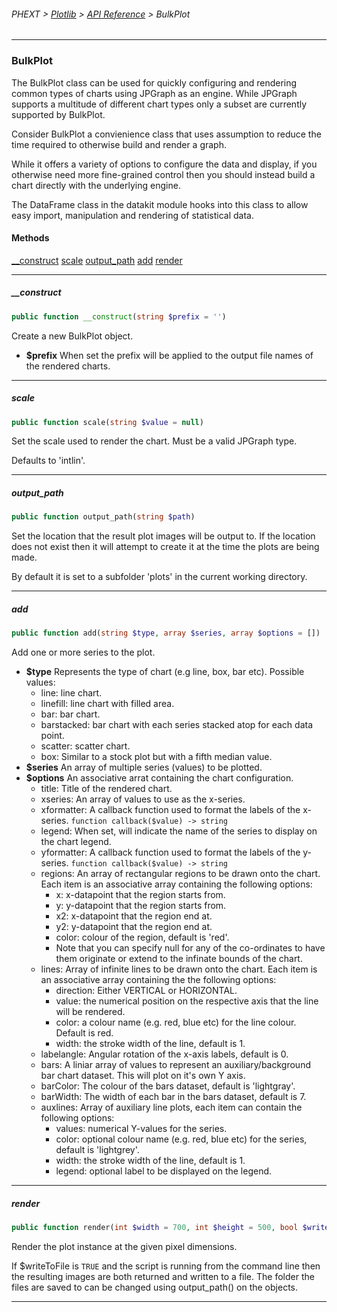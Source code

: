 ###### PHEXT > [Plotlib](../README.md) > [API Reference](index.md) > BulkPlot
------
### BulkPlot
The BulkPlot class can be used for quickly configuring and rendering common types of charts using JPGraph as an engine. While JPGraph supports a multitude of different chart types only a subset are currently supported by BulkPlot.

Consider BulkPlot a convienience class that uses assumption to reduce the time required to otherwise build and render a graph.

While it offers a variety of options to configure the data and display, if you otherwise need more fine-grained control then you should instead build a chart directly with the underlying engine.

The DataFrame class in the datakit module hooks into this class to allow easy import, manipulation and rendering of statistical data.
#### Methods
[__construct](#__construct)
[scale](#scale)
[output_path](#output_path)
[add](#add)
[render](#render)

------
##### __construct
```php
public function __construct(string $prefix = '') 
```
Create a new BulkPlot object.

- **$prefix** When set the prefix will be applied to the output file names of the rendered charts.


------
##### scale
```php
public function scale(string $value = null) 
```
Set the scale used to render the chart. Must be a valid JPGraph type.

Defaults to 'intlin'.


------
##### output_path
```php
public function output_path(string $path) 
```
Set the location that the result plot images will be output to. If the location does not exist then it will attempt to create it at the time the plots are being made.

By default it is set to a subfolder 'plots' in the current working directory.


------
##### add
```php
public function add(string $type, array $series, array $options = []) 
```
Add one or more series to the plot.

- **$type** Represents the type of chart (e.g line, box, bar etc). Possible values:
	- line: line chart.
	- linefill: line chart with filled area.
	- bar: bar chart.
	- barstacked: bar chart with each series stacked atop for each data point.
	- scatter: scatter chart.
	- box: Similar to a stock plot but with a fifth median value.
- **$series** An array of multiple series (values) to be plotted.
- **$options**  An associative arrat containing the chart configuration.
	- title: Title of the rendered chart.
	- xseries: An array of values to use as the x-series.
	- xformatter: A callback function used to format the labels of the x-series. `function callback($value) -> string`
	- legend: When set, will indicate the name of the series to display on the chart legend.
	- yformatter: A callback function used to format the labels of the y-series. `function callback($value) -> string`
	- regions: An array of rectangular regions to be drawn onto the chart. Each item is an associative array containing the following options:
		- x: x-datapoint that the region starts from.
		- y: y-datapoint that the region starts from.
		- x2: x-datapoint that the region end at.
		- y2: y-datapoint that the region end at.
		- color: colour of the region, default is 'red'.
		- Note that you can specify null for any of the co-ordinates to have them originate or extend to the infinate bounds of the chart.
	- lines: Array of infinite lines to be drawn onto the chart. Each item is an associative array containing the the following options:
		- direction: Either VERTICAL or HORIZONTAL.
		- value: the numerical position on the respective axis that the line will be rendered.
		- color: a colour name (e.g. red, blue etc) for the line colour. Default is red.
		- width: the stroke width of the line, default is 1.
	- labelangle: Angular rotation of the x-axis labels, default is 0.
	- bars: A liniar array of values to represent an auxiliary/background bar chart dataset. This will plot on it's own Y axis.
	- barColor: The colour of the bars dataset, default is 'lightgray'.
	- barWidth: The width of each bar in the bars dataset, default is 7.
	- auxlines: Array of auxiliary line plots, each item can contain the following options:
		- values: numerical Y-values for the series.
		- color: optional colour name (e.g. red, blue etc) for the series, default is 'lightgrey'.
		- width: the stroke width of the line, default is 1.
		- legend: optional label to be displayed on the legend.


------
##### render
```php
public function render(int $width = 700, int $height = 500, bool $writeToFile = true) 
```
Render the plot instance at the given pixel dimensions.

If $writeToFile is `TRUE` and the script is running from the command line then the resulting images are both returned and written to a file. The folder the files are saved to can be changed using output_path() on the objects.


------
